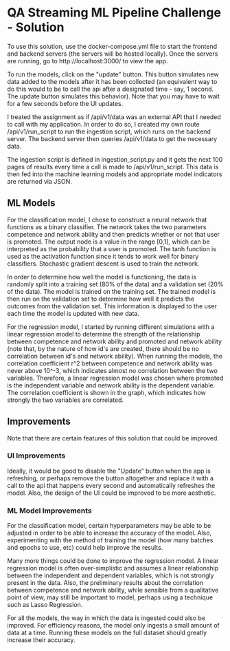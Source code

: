 # QA Streaming ML Pipeline Challenge - Solution

To use this solution, use the docker-compose.yml file to start the frontend and backend servers (the servers will be hosted locally). Once the servers are running, go to http://localhost:3000/ to view the app.

To run the models, click on the "update" button. This button simulates new data added to the models after it has been collected (an equivalent way to do this would to be to call the api after a designated time - say, 1 second. The update button simulates this behavior). Note that you may have to wait for a few seconds before the UI updates.

I treated the assignment as if /api/v1/data was an external API that I needed to call with my application. In order to do so, I created my own route /api/v1/run_script to run the ingestion script, which runs on the backend server. The backend server then queries /api/v1/data to get the necessary data.

The ingestion script is defined in ingestion_script.py and it gets the next 100 pages of results every time a call is made to /api/v1/run_script. This data is then fed into the machine learning models and appropriate model indicators are returned via JSON.

## ML Models
For the classification model, I chose to construct a neural network that functions as a binary classifier. The network takes the two parameters competence and network ability and then predicts whether or not that user is promoted. The output node is a value in the range [0,1], which can be interpreted as the probability that a user is promoted. The tanh function is used as the activation function since it tends to work well for binary classifiers. Stochastic gradient descent is used to train the network.

In order to determine how well the model is functioning, the data is randomly split into a training set (80\% of the data) and a validation set (20\% of the data). The model is trained on the training set. The trained model is then run on the validation set to determine how well it predicts the outcomes from the validation set. This information is displayed to the user each time the model is updated with new data.

For the regression model, I started by running different simulations with a linear regression model to determine the strength of the relationship between competence and network ability and promoted and network ability (note that, by the nature of how id's are created, there should be no correlation between id's and network ability). When running the models, the correlation coefficient r^2 between competence and network ability was never above 10^-3, which indicates almost no correlation between the two variables. Therefore, a linear regression model was chosen where promoted is the independent variable and network ability is the dependent variable. The correlation coefficient is shown in the graph, which indicates how strongly the two variables are correlated.

## Improvements
Note that there are certain features of this solution that could be improved. 

### UI Improvements
Ideally, it would be good to disable the "Update" button when the app is refreshing, or perhaps remove the button altogether and replace it with a call to the api that happens every second and automatically refreshes the model. Also, the design of the UI could be improved to be more aesthetic.

### ML Model Improvements
For the classification model, certain hyperparameters may be able to be adjusted in order to be able to increase the accuracy of the model. Also, experimenting with the method of training the model (how many batches and epochs to use, etc) could help improve the results.

Many more things could be done to improve the regression model. A linear regression model is often over-simplistic and assumes a linear relationship between the independent and dependent variables, which is not strongly present in the data. Also, the preliminary results about the correlation between competence and network ability, while sensible from a qualitative point of view, may still be important to model, perhaps using a technique such as Lasso Regression.

For all the models, the way in which the data is ingested could also be improved. For efficiency reasons, the model only ingests a small amount of data at a time. Running these models on the full dataset should greatly increase their accuracy.